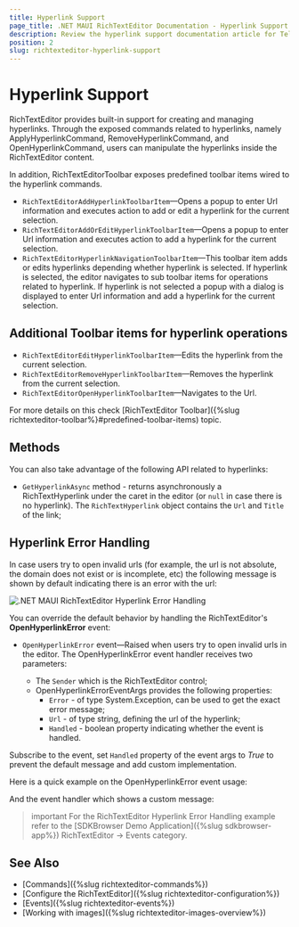 ```yaml
---
title: Hyperlink Support
page_title: .NET MAUI RichTextEditor Documentation - Hyperlink Support
description: Review the hyperlink support documentation article for Telerik RichTextEditor for .NET MAUI control.
position: 2
slug: richtexteditor-hyperlink-support
---
```


# Hyperlink Support

RichTextEditor provides built-in support for creating and managing hyperlinks. Through the exposed commands related to hyperlinks, namely ApplyHyperlinkCommand, RemoveHyperlinkCommand, and OpenHyperlinkCommand, users can manipulate the hyperlinks inside the RichTextEditor content.

In addition, RichTextEditorToolbar exposes predefined toolbar items wired to the hyperlink commands. 

* `RichTextEditorAddHyperlinkToolbarItem`&mdash;Opens a popup to enter Url information and executes action to add or edit a hyperlink for the current selection.
* `RichTextEditorAddOrEditHyperlinkToolbarItem`&mdash;Opens a popup to enter Url information and executes action to add a hyperlink for the current selection.
* `RichTextEditorHyperlinkNavigationToolbarItem`&mdash;This toolbar item adds or edits hyperlinks depending whether hyperlink is selected. If hyperlink is selected, the editor navigates to sub toolbar items for operations related to hyperlink. If hyperlink is not selected a popup with a dialog is displayed to enter Url information and add a hyperlink for the current selection.

## Additional Toolbar items for hyperlink operations

* `RichTextEditorEditHyperlinkToolbarItem`&mdash;Edits the hyperlink from the current selection.
* `RichTextEditorRemoveHyperlinkToolbarItem`&mdash;Removes the hyperlink from the current selection.
* `RichTextEditorOpenHyperlinkToolbarItem`&mdash;Navigates to the Url.

For more details on this check [RichTextEditor Toolbar]({%slug richtexteditor-toolbar%}#predefined-toolbar-items) topic.

## Methods

You can also take advantage of the following API related to hyperlinks:

* `GetHyperlinkAsync` method - returns asynchronously a RichTextHyperlink under the caret in the editor (or `null` in case there is no hyperlink). The <code>RichTextHyperlink</code> object contains the `Url` and `Title` of the link;

## Hyperlink Error Handling

In case users try to open invalid urls (for example, the url is not absolute, the domain does not exist or is incomplete, etc) the following message is shown by default indicating there is an error with the url:

![.NET MAUI RichTextEditor Hyperlink Error Handling](images/richtexteditor-invalidurl-default.png)

You can override the default behavior by handling the RichTextEditor's **OpenHyperlinkError** event:

* `OpenHyperlinkError` event&mdash;Raised when users try to open invalid urls in the editor. The OpenHyperlinkError event handler receives two parameters:

	* The <code>Sender</code> which is the RichTextEditor control;
	* OpenHyperlinkErrorEventArgs provides the following properties:
		* <code>Error</code> - of type System.Exception, can be used to get the exact error message;
		* <code>Url</code> - of type string, defining the url of the hyperlink;
		* <code>Handled</code> - boolean property indicating whether the event is handled.

Subscribe to the event, set <code>Handled</code> property of the event args to *True* to prevent the default message and add custom implementation. 

Here is a quick example on the OpenHyperlinkError event usage:

<snippet id='richtexteditor-hyperlinkerrorhandling-xaml' />

And the event handler which shows a custom message:

<snippet id='richtexteditor-hyperlinkerrorhandling-code' />

>important For the RichTextEditor Hyperlink Error Handling example refer to the [SDKBrowser Demo Application]({%slug sdkbrowser-app%}) RichTextEditor -> Events category.

## See Also

- [Commands]({%slug richtexteditor-commands%})
- [Configure the RichTextEditor]({%slug richtexteditor-configuration%})
- [Events]({%slug richtexteditor-events%})
- [Working with images]({%slug richtexteditor-images-overview%})